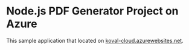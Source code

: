 # Node.js PDF Generator Project on Azure

This sample application that located on [koval-cloud.azurewebsites.net](koval-cloud.azurewebsites.net).
